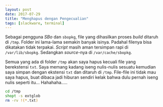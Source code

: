 ```yaml
---
layout: post
date: 2017-07-29
title: "Menghapus dengan Pengecualian"
tags: [slackware, terminal]
---
```


Sebagai pengguna _SBo_ dan <code>sbopkg</code>, file yang dihasilkan proses _build_ ditaruh di <code>/tmp</code>. Folder ini lama-lama semakin banyak isinya. Padahal filenya bisa dikatakan tidak terpakai. _Script_ masih aman tersimpan rapi di <code>/var/lib/sbopkg</code>. Sedangkan _source_-nya di <code>/var/cache/sbopkg</code>.

Semua yang ada di folder <code>/tmp</code> akan saya hapus kecuali file yang berekstensi <code>txt</code>. Saya memang kadang iseng nulis-nulis sesuatu kemudian saya simpan dengan ekstensi <code>txt</code> dan ditaruh di <code>/tmp</code>. File-file ini tidak mau saya hapus, buat dibaca jadi hiburan sendiri kelak bahwa dulu pernah iseng nulis seperti itu... Hahahaha.....

```bash
cd /tmp
shopt -s extglob
rm -rv !(*.txt)
```


